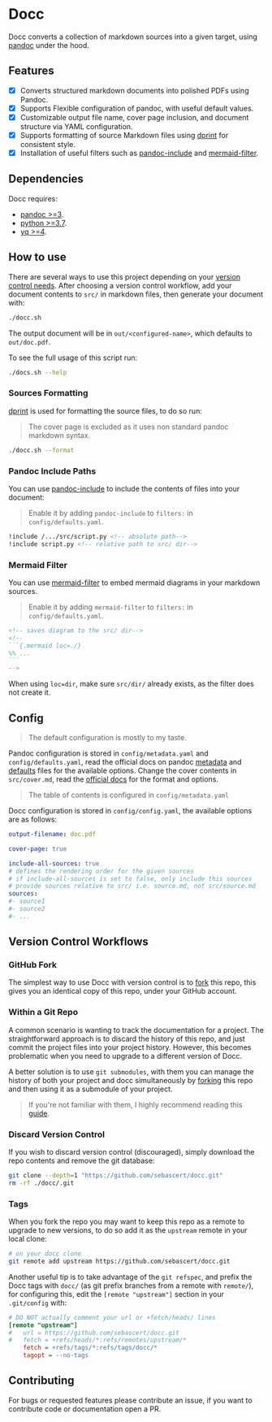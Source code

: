 # Docc

Docc converts a collection of markdown sources into a given target, using
[pandoc](https://pandoc.org/) under the hood.

## Features

- [x] Converts structured markdown documents into polished PDFs using Pandoc.
- [x] Supports Flexible configuration of pandoc, with useful default values.
- [x] Customizable output file name, cover page inclusion, and document
      structure via YAML configuration.
- [x] Supports formatting of source Markdown files using
      [dprint](https://dprint.dev/) for consistent style.
- [x] Installation of useful filters such as
      [pandoc-include](https://github.com/DCsunset/pandoc-include) and
      [mermaid-filter](https://github.com/raghur/mermaid-filter).

## Dependencies

Docc requires:

- [pandoc >=3](https://pandoc.org/installing.html).
- [python >=3.7](https://www.python.org/downloads/).
- [yq >=4](https://github.com/mikefarah/yq/#install).

## How to use

There are several ways to use this project depending on your [version control needs](#version-control-workflows). After choosing a version control workflow,
add your document contents to `src/` in markdown files, then generate your
document with:

```bash
./docc.sh
```

The output document will be in `out/<configured-name>`, which defaults to
`out/doc.pdf`.

To see the full usage of this script run:

```bash
./docs.sh --help
```

### Sources Formatting

[dprint](https://dprint.dev/) is used for formatting the source files, to do
so run:

> The cover page is excluded as it uses non standard pandoc markdown syntax.

```bash
./docc.sh --format
```

### Pandoc Include Paths

You can use [pandoc-include](https://github.com/DCsunset/pandoc-include) to
include the contents of files into your document:

> Enable it by adding `pandoc-include` to `filters:` in `config/defaults.yaml`.

```markdown
!include /.../src/script.py <!-- absolute path-->
!include script.py <!-- relative path to src/ dir-->
```

### Mermaid Filter

You can use [mermaid-filter](https://github.com/raghur/mermaid-filter) to embed
mermaid diagrams in your markdown sources.

> Enable it by adding `mermaid-filter` to `filters:` in `config/defaults.yaml`.

````markdown
<!-- saves diagram to the src/ dir-->
<!--
```{.mermaid loc=./}
%% ...
```
-->
````

When using `loc=dir`, make sure `src/dir/` already exists, as the filter does
not create it.

## Config

> The default configuration is mostly to my taste.

Pandoc configuration is stored in `config/metadata.yaml` and
`config/defaults.yaml`, read the official docs on pandoc
[metadata](https://pandoc.org/MANUAL.html#metadata-variables) and
[defaults](https://pandoc.org/MANUAL.html#defaults-files) files for the
available options. Change the cover contents in `src/cover.md`, read the
[official docs](https://pandoc.org/MANUAL.html#extension-pandoc_title_block)
for the format and options.

> The table of contents is configured in `config/metadata.yaml`

Docc configuration is stored in `config/config.yaml`, the available options are
as follows:

```yaml
output-filename: doc.pdf

cover-page: true

include-all-sources: true
# defines the rendering order for the given sources
# if include-all-sources is set to false, only include this sources
# provide sources relative to src/ i.e. source.md, not src/source.md
sources:
#- source1
#- source2
#- ...
```

## Version Control Workflows

### GitHub Fork

The simplest way to use Docc with version control is to
[fork](https://docs.github.com/en/pull-requests/collaborating-with-pull-requests/working-with-forks/about-forks)
this repo, this gives you an identical copy of this repo, under your GitHub
account.

### Within a Git Repo

A common scenario is wanting to track the documentation for a project. The
straightforward approach is to discard the history of this repo, and just
commit the project files into your project history. However, this becomes
problematic when you need to upgrade to a different version of Docc.

A better solution is to use `git submodules`, with them you can manage the
history of both your project and docc simultaneously by [forking](#github-fork)
this repo and then using it as a submodule of your project.

> If you're not familiar with them, I highly recommend reading this
> [guide](https://git-scm.com/book/en/v2/Git-Tools-Submodules).

### Discard Version Control

If you wish to discard version control (discouraged), simply download the repo
contents and remove the git database:

```bash
git clone --depth=1 "https://github.com/sebascert/docc.git"
rm -rf ./docc/.git
```

### Tags

When you fork the repo you may want to keep this repo as a remote to upgrade to
new versions, to do so add it as the `upstream` remote in your local clone:

```bash
# on your docc clone
git remote add upstream https://github.com/sebascert/docc.git
```

Another useful tip is to take advantage of the `git refspec`, and prefix the
Docc tags with `docc/` (as git prefix branches from a remote with `remote/`),
for configuring this, edit the `[remote "upstream"]` section in your
`.git/config` with:

```ini
# DO NOT actually comment your url or +fetch/heads/ lines
[remote "upstream"]
#	url = https://github.com/sebascert/docc.git
#	fetch = +refs/heads/*:refs/remotes/upstream/*
	fetch = +refs/tags/*:refs/tags/docc/*
	tagopt = --no-tags
```

## Contributing

For bugs or requested features please contribute an issue, if you want to
contribute code or documentation open a PR.
